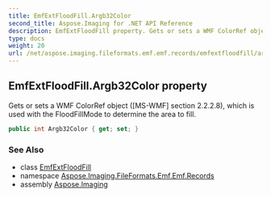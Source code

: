 ```yaml
---
title: EmfExtFloodFill.Argb32Color
second_title: Aspose.Imaging for .NET API Reference
description: EmfExtFloodFill property. Gets or sets a WMF ColorRef object MSWMF section 2.2.2.8 which is used with the FloodFillMode to determine the area to fill
type: docs
weight: 20
url: /net/aspose.imaging.fileformats.emf.emf.records/emfextfloodfill/argb32color/
---
```

## EmfExtFloodFill.Argb32Color property

Gets or sets a WMF ColorRef object ([MS-WMF] section 2.2.2.8), which is used with the FloodFillMode to determine the area to fill.

```csharp
public int Argb32Color { get; set; }
```

### See Also

* class [EmfExtFloodFill](../)
* namespace [Aspose.Imaging.FileFormats.Emf.Emf.Records](../../emfextfloodfill/)
* assembly [Aspose.Imaging](../../../)


